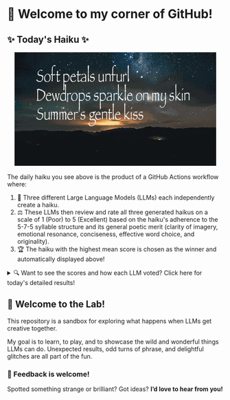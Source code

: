 # 👋 Welcome to my corner of GitHub!

## ✨ Today's Haiku ✨

<p align="center">
  <img src="assets/haiku.gif" alt="Hive Mind - AI Collaboration Concept"/>
</p>

The daily haiku you see above is the product of a GitHub Actions workflow where:

1.  🐝 Three different Large Language Models (LLMs) each independently create a haiku.
2.  ⚖️ These LLMs then review and rate all three generated haikus on a scale of 1 (Poor) to 5 (Excellent) based on the haiku's adherence to the 5-7-5 syllable structure and its general poetic merit (clarity of imagery, emotional resonance, conciseness, effective word choice, and originality).
3.  🏆 The haiku with the highest mean score is chosen as the winner and automatically displayed above!

<details>
<summary>🔍 Want to see the scores and how each LLM voted? Click here for today's detailed results!</summary>

<div id="stats_marker"></div>

| Haiku | Generated By | Rated by `Llama 4 Scout` | Rated by `Llama 3.3` | Rated by `Gemma 2:9B` | Mean Score | Std Dev | Status |
| :---------------------------------------------- | :----------- | :----------------- | :---------------- | :----------------- | :--------- | :--------- | :-------- |
*Soft petals unfurl<br>Dewdrops sparkle on my skin<br>Summer's gentle kiss* | Llama 4 Scout | 4 / 5 | 5 / 5 | 5 / 5| 4.67 | 0.5774 | 🏆 Winner |
*Silent monastery <br>Shadows cast by candlelight <br>Contemplation deep* | Llama 3.3 | 5 / 5 | 5 / 5 | 4 / 5| 4.67 | 0.5774 |  |
*Crimson leaves take flight<br>Dancing on a crisp breeze's breath<br>Autumn's vibrant art <br><br>* | Gemma 2:9B | 3 / 5 | 4 / 5 | 3 / 5| 3.33 | 0.5774 |  |
</details>


## 🧪 Welcome to the Lab!

This repository is a sandbox for exploring what happens when LLMs get creative together. 

My  goal is to learn, to play, and to showcase the wild and wonderful things LLMs can do. Unexpected results, odd turns of phrase, and delightful glitches are all part of the fun.

### 💬 Feedback is welcome!

Spotted something strange or brilliant? Got ideas? **I’d love to hear from you!**